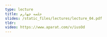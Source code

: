 ```yaml
---
type: lecture
title: جلسه چهارم
slides: /static_files/lectures/lecture_04.pdf
tldr: 
video: https://www.aparat.com/v/iusOd
---
```

